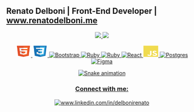 Renato Delboni | Front-End Developer | www.renatodelboni.me
----

<div align="center">
  <a href="https://github.com/Netsujr">
  <img height="150em" src="https://github-readme-stats.vercel.app/api?username=netsujr&show_icons=true&theme=dark&include_all_commits=true&count_private=true"/>
  <img height="150em" src="https://github-readme-stats.vercel.app/api/top-langs/?username=netsujr&layout=compact&langs_count=7&theme=dark"/>
    <br>
    <br>
  <img alt="HTML" height="30" width="40" src="https://raw.githubusercontent.com/devicons/devicon/master/icons/html5/html5-original.svg"/>
  <img alt="CSS" height="30" width="40" src="https://raw.githubusercontent.com/devicons/devicon/master/icons/css3/css3-original.svg"/>
  <img alt="Bootstrap" height="30" width="40" src="https://cdn.jsdelivr.net/gh/devicons/devicon/icons/bootstrap/bootstrap-plain.svg"/>
  <img alt="Ruby" height="30" width="40" src="https://cdn.jsdelivr.net/gh/devicons/devicon/icons/ruby/ruby-original.svg"/>
  <img alt="Ruby" height="30" width="40" src="https://cdn.jsdelivr.net/gh/devicons/devicon/icons/rails/rails-plain.svg"/>
  <img alt="React" height="30" width="40" src="https://cdn.jsdelivr.net/gh/devicons/devicon/icons/react/react-original-wordmark.svg" />
  <img alt="Js" height="30" width="40" src="https://raw.githubusercontent.com/devicons/devicon/master/icons/javascript/javascript-plain.svg"/>
  <img alt="Postgres" height="30" width="40" src="https://cdn.jsdelivr.net/gh/devicons/devicon/icons/postgresql/postgresql-original.svg"/>
  <img alt="Figma" height="30" width="40"src="https://cdn.jsdelivr.net/gh/devicons/devicon/icons/figma/figma-original.svg"/> 
  
  ![Snake animation](https://github.com/caiosantosss/caiosantosss/blob/output/github-contribution-grid-snake.svg)
</div>

<h3 align="center">Connect with me:</h3>
<p align="center">
<a href="https://www.linkedin.com/in/delbonirenato" target="blank_"><img align="center" src="https://raw.githubusercontent.com/rahuldkjain/github-profile-readme-generator/master/src/images/icons/Social/linked-in-alt.svg" alt="www.linkedin.com/in/delbonirenato" height="30" width="40" /></a>
</p>

  
